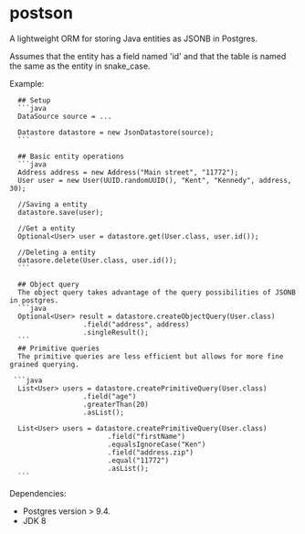 # postson

A lightweight ORM for storing Java entities as JSONB in Postgres.

Assumes that the entity has a field named 'id' and that the table is named the same as the entity in snake_case.

Example:


      ## Setup
      ```java
      DataSource source = ...

      Datastore datastore = new JsonDatastore(source);
      ```

      ## Basic entity operations
      ```java
      Address address = new Address("Main street", "11772");
      User user = new User(UUID.randomUUID(), "Kent", "Kennedy", address, 30);

      //Saving a entity
      datastore.save(user);

      //Get a entity
      Optional<User> user = datastore.get(User.class, user.id());

      //Deleting a entity
      datasore.delete(User.class, user.id());
      ```

      ## Object query
      The object query takes advantage of the query possibilities of JSONB in postgres.
      ```java
      Optional<User> result = datastore.createObjectQuery(User.class)
                      .field("address", address)
                      .singleResult();
      ```
      ## Primitive queries
      The primitive queries are less efficient but allows for more fine grained querying.

     ```java
      List<User> users = datastore.createPrimitiveQuery(User.class)
                      .field("age")
                      .greaterThan(20)
                      .asList();

      List<User> users = datastore.createPrimitiveQuery(User.class)
                            .field("firstName")
                            .equalsIgnoreCase("Ken")
                            .field("address.zip")
                            .equal("11772")
                            .asList();
      ```

 Dependencies:
 * Postgres version > 9.4.
 * JDK 8